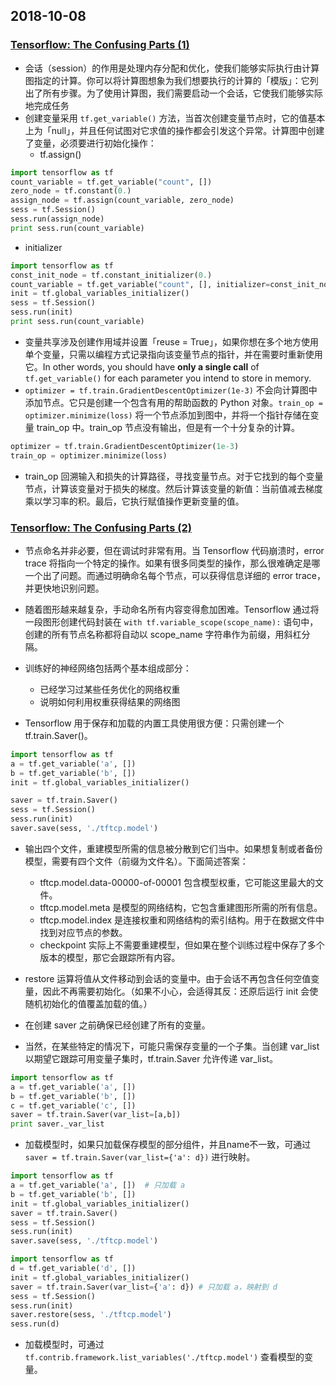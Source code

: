 ## 2018-10-08
### [Tensorflow: The Confusing Parts (1)](https://jacobbuckman.com/post/tensorflow-the-confusing-parts-1/)
- 会话（session）的作用是处理内存分配和优化，使我们能够实际执行由计算图指定的计算。你可以将计算图想象为我们想要执行的计算的「模版」：它列出了所有步骤。为了使用计算图，我们需要启动一个会话，它使我们能够实际地完成任务
- 创建变量采用 `tf.get_variable()` 方法，当首次创建变量节点时，它的值基本上为「null」，并且任何试图对它求值的操作都会引发这个异常。计算图中创建了变量，必须要进行初始化操作：
  - tf.assign()
```python
import tensorflow as tf
count_variable = tf.get_variable("count", [])
zero_node = tf.constant(0.)
assign_node = tf.assign(count_variable, zero_node)
sess = tf.Session()
sess.run(assign_node)
print sess.run(count_variable)
```
 - initializer
```python
import tensorflow as tf
const_init_node = tf.constant_initializer(0.)
count_variable = tf.get_variable("count", [], initializer=const_init_node)
init = tf.global_variables_initializer()
sess = tf.Session()
sess.run(init)
print sess.run(count_variable)
```
- 变量共享涉及创建作用域并设置「reuse = True」，如果你想在多个地方使用单个变量，只需以编程方式记录指向该变量节点的指针，并在需要时重新使用它。In other words, you should have **only a single call** of `tf.get_variable()` for each parameter you intend to store in memory.
- `optimizer = tf.train.GradientDescentOptimizer(1e-3)` 不会向计算图中添加节点。它只是创建一个包含有用的帮助函数的 Python 对象。`train_op = optimizer.minimize(loss)` 将一个节点添加到图中，并将一个指针存储在变量 train_op 中。train_op 节点没有输出，但是有一个十分复杂的计算。
```Python
optimizer = tf.train.GradientDescentOptimizer(1e-3)
train_op = optimizer.minimize(loss)
```
- train_op 回溯输入和损失的计算路径，寻找变量节点。对于它找到的每个变量节点，计算该变量对于损失的梯度。然后计算该变量的新值：当前值减去梯度乘以学习率的积。最后，它执行赋值操作更新变量的值。

### [Tensorflow: The Confusing Parts (2)](https://jacobbuckman.com/post/tensorflow-the-confusing-parts-2/)
- 节点命名并非必要，但在调试时非常有用。当 Tensorflow 代码崩溃时，error trace 将指向一个特定的操作。如果有很多同类型的操作，那么很难确定是哪一个出了问题。而通过明确命名每个节点，可以获得信息详细的 error trace，并更快地识别问题。
- 随着图形越来越复杂，手动命名所有内容变得愈加困难。Tensorflow 通过将一段图形创建代码封装在 `with tf.variable_scope(scope_name):` 语句中，创建的所有节点名称都将自动以 scope_name 字符串作为前缀，用斜杠分隔。
- 训练好的神经网络包括两个基本组成部分：
  - 已经学习过某些任务优化的网络权重
  - 说明如何利用权重获得结果的网络图

- Tensorflow 用于保存和加载的内置工具使用很方便：只需创建一个 tf.train.Saver()。

```python
import tensorflow as tf
a = tf.get_variable('a', [])
b = tf.get_variable('b', [])
init = tf.global_variables_initializer()

saver = tf.train.Saver()
sess = tf.Session()
sess.run(init)
saver.save(sess, './tftcp.model')
```
- 输出四个文件，重建模型所需的信息被分散到它们当中。如果想复制或者备份模型，需要有四个文件（前缀为文件名）。下面简述答案：
  - tftcp.model.data-00000-of-00001 包含模型权重，它可能这里最大的文件。
  - tftcp.model.meta 是模型的网络结构，它包含重建图形所需的所有信息。
  - tftcp.model.index 是连接权重和网络结构的索引结构。用于在数据文件中找到对应节点的参数。
  - checkpoint 实际上不需要重建模型，但如果在整个训练过程中保存了多个版本的模型，那它会跟踪所有内容。

- restore 运算将值从文件移动到会话的变量中。由于会话不再包含任何空值变量，因此不再需要初始化。（如果不小心，会适得其反：还原后运行 init 会使随机初始化的值覆盖加载的值。）
- 在创建 saver 之前确保已经创建了所有的变量。
- 当然，在某些特定的情况下，可能只需保存变量的一个子集。当创建 var_list 以期望它跟踪可用变量子集时，tf.train.Saver 允许传递 var_list。
```python
import tensorflow as tf
a = tf.get_variable('a', [])
b = tf.get_variable('b', [])
c = tf.get_variable('c', [])
saver = tf.train.Saver(var_list=[a,b])
print saver._var_list
```
- 加载模型时，如果只加载保存模型的部分组件，并且name不一致，可通过 `saver = tf.train.Saver(var_list={'a': d})` 进行映射。

```Python
import tensorflow as tf
a = tf.get_variable('a', [])  # 只加载 a
b = tf.get_variable('b', [])
init = tf.global_variables_initializer()
saver = tf.train.Saver()
sess = tf.Session()
sess.run(init)
saver.save(sess, './tftcp.model')

import tensorflow as tf
d = tf.get_variable('d', [])
init = tf.global_variables_initializer()
saver = tf.train.Saver(var_list={'a': d}) # 只加载 a，映射到 d
sess = tf.Session()
sess.run(init)
saver.restore(sess, './tftcp.model')
sess.run(d)
```
- 加载模型时，可通过 `tf.contrib.framework.list_variables('./tftcp.model')` 查看模型的变量。
